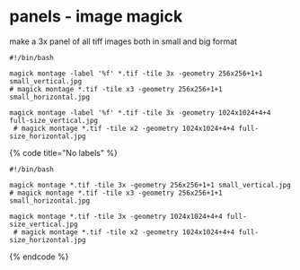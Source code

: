# panels - image magick

make a 3x panel of all tiff images both in small and big format

```
#!/bin/bash

magick montage -label '%f' *.tif -tile 3x -geometry 256x256+1+1 small_vertical.jpg
# magick montage *.tif -tile x3 -geometry 256x256+1+1 small_horizontal.jpg

magick montage -label '%f' *.tif -tile 3x -geometry 1024x1024+4+4 full-size_vertical.jpg
 # magick montage *.tif -tile x2 -geometry 1024x1024+4+4 full-size_horizontal.jpg
```

{% code title="No labels" %}
```
#!/bin/bash

magick montage *.tif -tile 3x -geometry 256x256+1+1 small_vertical.jpg
# magick montage *.tif -tile x3 -geometry 256x256+1+1 small_horizontal.jpg

magick montage *.tif -tile 3x -geometry 1024x1024+4+4 full-size_vertical.jpg
 # magick montage *.tif -tile x2 -geometry 1024x1024+4+4 full-size_horizontal.jpg
```
{% endcode %}
